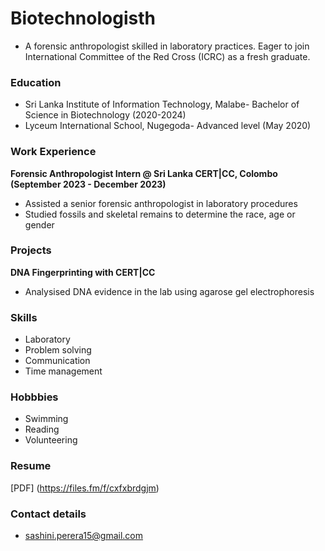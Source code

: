 # Biotechnologisth
- A forensic anthropologist skilled in laboratory practices. Eager to join International Committee of the Red Cross (ICRC) as a fresh graduate.
   
### Education
- Sri Lanka Institute of Information Technology, Malabe- Bachelor of Science in Biotechnology (2020-2024)
- Lyceum International School, Nugegoda- Advanced level (May 2020)

### Work Experience
**Forensic Anthropologist Intern @ Sri Lanka CERT|CC, Colombo (September 2023 - December 2023)**
- Assisted a senior forensic anthropologist in laboratory procedures
- Studied fossils and skeletal remains to determine the race, age or gender

### Projects
**DNA Fingerprinting with CERT|CC**
- Analysised DNA evidence in the lab using agarose gel electrophoresis
   
### Skills
- Laboratory
- Problem solving
- Communication
- Time management

### Hobbbies
- Swimming
- Reading
- Volunteering
  
### Resume
[PDF] (https://files.fm/f/cxfxbrdgjm) 

### Contact details
- sashini.perera15@gmail.com
